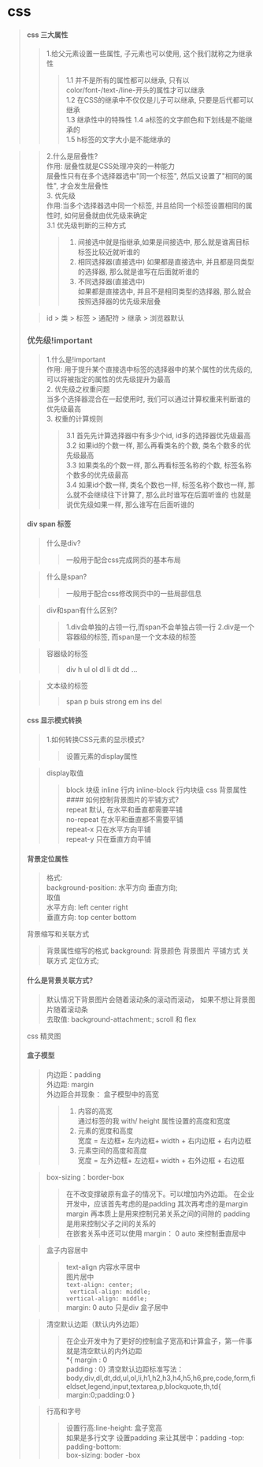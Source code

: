 # css #
> #### css 三大属性 ####
>> 1.给父元素设置一些属性, 子元素也可以使用, 这个我们就称之为继承性
>>>1.1 并不是所有的属性都可以继承, 只有以color/font-/text-/line-开头的属性才可以继承<br>
1.2 在CSS的继承中不仅仅是儿子可以继承, 只要是后代都可以继承<br>
1.3 继承性中的特殊性
1.4 a标签的文字颜色和下划线是不能继承的<br>
1.5 h标签的文字大小是不能继承的<br>

>>2.什么是层叠性?<br>
作用: 层叠性就是CSS处理冲突的一种能力<br>
>>层叠性只有在多个选择器选中"同一个标签", 然后又设置了"相同的属性", 才会发生层叠性<br>
>>3. 优先级<br>
>作用:当多个选择器选中同一个标签, 并且给同一个标签设置相同的属性时, 如何层叠就由优先级来确定<br>
>>3.1 优先级判断的三种方式<br>
>>>1. 间接选中就是指继承,如果是间接选中, 那么就是谁离目标标签比较近就听谁的<br>
>>>2. 相同选择器(直接选中)
如果都是直接选中, 并且都是同类型的选择器, 那么就是谁写在后面就听谁的<br>
>>>3. 不同选择器(直接选中)<br>
如果都是直接选中, 并且不是相同类型的选择器, 那么就会按照选择器的优先级来层叠<br>
>
>>id > 类 > 标签 > 通配符 > 继承 > 浏览器默认
>### 优先级!important ###
>>1.什么是!important<br>
作用: 用于提升某个直接选中标签的选择器中的某个属性的优先级的, 可以将被指定的属性的优先级提升为最高<br>
>>2. 优先级之权重问题<br>
当多个选择器混合在一起使用时, 我们可以通过计算权重来判断谁的优先级最高<br>
>>3. 权重的计算规则
>>>3.1 首先先计算选择器中有多少个id, id多的选择器优先级最高<br>
3.2 如果id的个数一样, 那么再看类名的个数, 类名个数多的优先级最高<br>
3.3 如果类名的个数一样, 那么再看标签名称的个数, 标签名称个数多的优先级最高<br>
3.4 如果id个数一样, 类名个数也一样, 标签名称个数也一样, 那么就不会继续往下计算了, 那么此时谁写在后面听谁的
也就是说优先级如果一样, 那么谁写在后面听谁的<br>
>#### div span 标签 ####
>>什么是div?<br>
>>>一般用于配合css完成网页的基本布局<br>
>
>>什么是span?<br>
>>>一般用于配合css修改网页中的一些局部信息<br>
>
>>div和span有什么区别?
>>>1.div会单独的占领一行,而span不会单独占领一行
>>>2.div是一个容器级的标签, 而span是一个文本级的标签
>
>>容器级的标签
>>>div h ul ol dl li dt dd ...

>>文本级的标签
>>>span p buis strong em ins del
>#### css 显示模式转换 ####
>>1.如何转换CSS元素的显示模式?
>>>设置元素的display属性
>
>>display取值
>>>block 块级
>>>inline 行内
>>>inline-block 行内块级
>css 背景属性 ####
>>如何控制背景图片的平铺方式?<br>
>>>repeat 默认, 在水平和垂直都需要平铺<br>
>>>no-repeat 在水平和垂直都不需要平铺<br>
>>>repeat-x 只在水平方向平铺<br>
>>>repeat-y 只在垂直方向平铺<br>
>
>#### 背景定位属性 ####
>>格式:<br>
background-position: 水平方向 垂直方向;<br>
>取值<br>
>>水平方向: left center right <br>
>>垂直方向: top center bottom<br>
>
>背景缩写和关联方式<br>
>>背景属性缩写的格式
background: 背景颜色 背景图片 平铺方式 关联方式 定位方式;
>
>#### 什么是背景关联方式?<br>
>>默认情况下背景图片会随着滚动条的滚动而滚动， 如果不想让背景图片随着滚动条 <br>
>>去取值:  background-attachment:;
>> scroll  和  flex
>
>css 精灵图
>
>#### 盒子模型 ####
>>内边距：padding <br>
>>外边距: margin <br>
>>外边距合并现象：
>> 盒子模型中的高宽
>>>1. 内容的高宽<br>
>>> 通过标签的我 with/ height 属性设置的高度和宽度
>>>2. 元素的宽度和高度<br>
>>> 宽度 = 左边框+ 左内边框+ width + 右内边框 + 右内边框
>>>3. 元素空间的高度和高度 <br>
>>>  宽度 = 左外边框+ 左边框+ width + 右外边框 + 右边框<br>
>
>> box-sizing：border-box<br>
>>> 在不改变撑破原有盒子的情况下。可以增加内外边距。
>>> 在企业开发中，应该首先考虑的是padding 其次再考虑的是margin  <br>
>>> margin 再本质上是用来控制兄弟关系之间的间隙的
>>> padding 是用来控制父子之间的关系的 <br>
>>> 在嵌套关系中还可以使用 margin： 0 auto 来控制垂直居中
>
>>盒子内容居中
>>>text-align 内容水平居中<br>
>>>图片居中<br>
`text-align: center;`<br>
` vertical-align: middle;`<br> 
`vertical-align: middle;`  
>>> margin: 0 auto 只是div 盒子居中
>
>>清空默认边距（默认内外边距）<br>
>>> 在企业开发中为了更好的控制盒子宽高和计算盒子，第一件事就是清空默认的内外边距<br>
>>>*{ margin : 0<br>
>>>    padding : 0}
>>>清空默认边距标准写法：
>>>   body,div,dl,dt,dd,ul,ol,li,h1,h2,h3,h4,h5,h6,pre,code,form,fieldset,legend,input,textarea,p,blockquote,th,td{
            margin:0;padding:0
        }
>
>>行高和字号
>>> 设置行高:line-height: 盒子宽高 <br>
>>> 如果是多行文字 设置padding 来让其居中：padding -top:<br>
>>> padding-bottom:<br>
>>>box-sizing: boder -box























